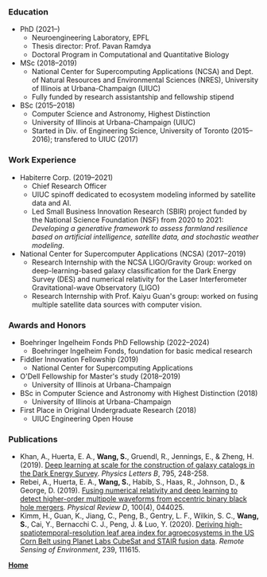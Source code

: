 ### Education
- PhD (2021–)
    - Neuroengineering Laboratory, EPFL
    - Thesis director: Prof. Pavan Ramdya
    - Doctoral Program in Computational and Quantitative Biology
- MSc (2018–2019)
    - National Center for Supercomputing Applications (NCSA) and Dept. of Natural Resources and Environmental Sciences (NRES), University of Illinois at Urbana-Champaign (UIUC)
    - Fully funded by research assistantship and fellowship stipend
- BSc (2015–2018)
    - Computer Science and Astronomy, Highest Distinction
    - University of Illinois at Urbana-Champaign (UIUC)
    - Started in Div. of Engineering Science, University of Toronto
      (2015–2016); transfered to UIUC (2017)

### Work Experience
- Habiterre Corp. (2019–2021)
    - Chief Research Officer
    - UIUC spinoff dedicated to ecosystem modeling informed by satellite data and AI.
    - Led Small Business Innovation Research (SBIR) project funded by the
      National Science Foundation (NSF) from 2020 to 2021: _Developing a generative
      framework to assess farmland resilience based on artificial intelligence,
      satellite data, and stochastic weather modeling_.
- National Center for Supercomputer Applications (NCSA) (2017–2019)
    - Research Internship with the NCSA LIGO/Gravity Group: worked on
      deep-learning-based galaxy classification for the Dark Energy Survey
      (DES) and numerical relativity for the Laser Interferometer Gravitational-wave
      Observatory (LIGO)
    - Research Internship with Prof. Kaiyu Guan's group: worked on fusing multiple satellite      data sources with computer vision.

### Awards and Honors
- Boehringer Ingelheim Fonds PhD Fellowship (2022–2024)
    - Boehringer Ingelheim Fonds, foundation for basic medical research
- Fiddler Innovation Fellowship (2019)
    - National Center for Supercomputing Applications
- O'Dell Fellowship for Master's study (2018–2019)
    - University of Illinois at Urbana-Champaign
- BSc in Computer Science and Astronomy with Highest Distinction (2018)
    - University of Illinois at Urbana-Champaign
- First Place in Original Undergraduate Research (2018)
    - UIUC Engineering Open House

### Publications
- Khan, A., Huerta, E. A., **Wang, S.**, Gruendl, R., Jennings, E., & Zheng, H. (2019). [Deep learning at scale for the construction of galaxy catalogs in the Dark Energy Survey](https://doi.org/10.1016/j.physletb.2019.06.009). _Physics Letters B_, 795, 248-258.
- Rebei, A., Huerta, E. A., **Wang, S.**, Habib, S., Haas, R., Johnson, D., & George, D. (2019). [Fusing numerical relativity and deep learning to detect higher-order multipole waveforms from eccentric binary black hole mergers](https://doi.org/10.1103/PhysRevD.100.044025). _Physical Review D_, 100(4), 044025.
- Kimm, H., Guan, K., Jiang, C., Peng, B., Gentry, L. F., Wilkin, S. C., **Wang, S.**, Cai, Y., Bernacchi C. J., Peng, J. & Luo, Y. (2020). [Deriving high-spatiotemporal-resolution leaf area index for agroecosystems in the US Corn Belt using Planet Labs CubeSat and STAIR fusion data](https://www.sciencedirect.com/science/article/pii/S0034425719306352). _Remote Sensing of Environment_, 239, 111615.

**[Home](/index.html)**

